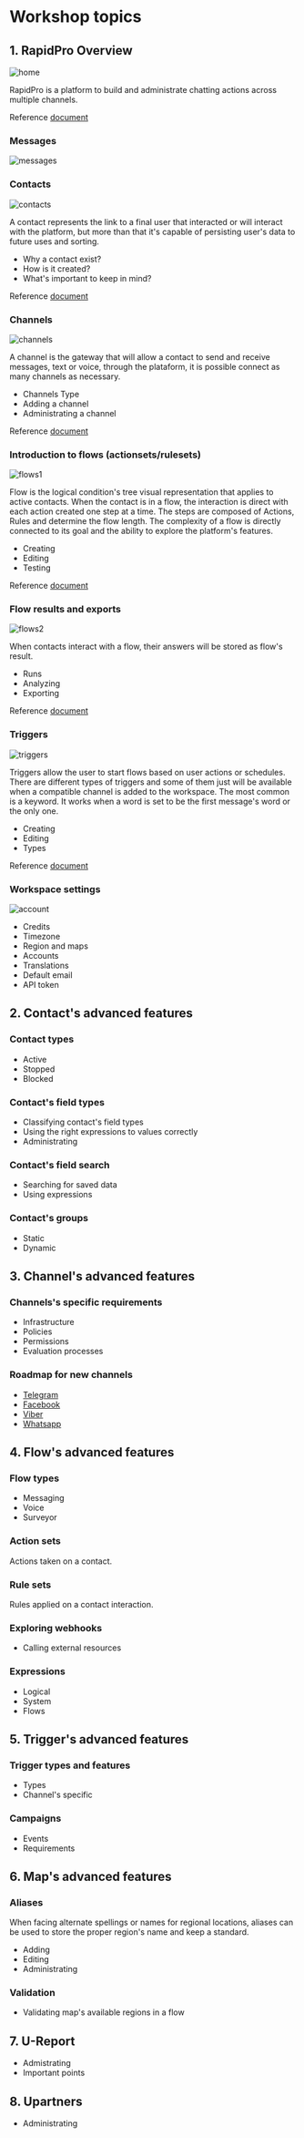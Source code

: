 # Workshop topics

## 1. RapidPro Overview

![home](img/home.png)

RapidPro is a platform to build and administrate chatting actions across multiple channels.

Reference [document](https://docs.ilhasoft.mobi/l/en/getting-started/platform-overview)

### Messages

![messages](img/headerMessages.png)

### Contacts

![contacts](img/headerContacts.png)

A contact represents the link to a final user that interacted or will interact with the platform, but more than that it's capable of persisting user's data to future uses and sorting.

  - Why a contact exist? <!-- Data storage, filters, rules. -->
  - How is it created? <!-- Dynamic or manual ways and its limits. -->
  - What's important to keep in mind? <!-- Anonymity and privacy policy, data update and erase, real-time actions, types. -->

Reference [document](https://docs.ilhasoft.mobi/l/en/contacts/contacts-introduction)

### Channels

![channels](img/headerChannels.png)

A channel is the gateway that will allow a contact to send and receive messages, text or voice, through the plataform, it is possible connect as many channels as necessary.

  - Channels Type <!-- Voice or text, native or external. -->
  - Adding a channel <!-- Quick step in. -->
  - Administrating a channel <!-- Graphics, logs and editing. -->

Reference [document](https://docs.ilhasoft.mobi/l/en/channels-category/channels-introduction)

### Introduction to flows (actionsets/rulesets)

![flows1](img/headerFlows.png)

Flow is the logical condition's tree visual representation that applies to active contacts. When the contact is in a flow, the interaction is direct with each action created one step at a time. The steps are composed of Actions, Rules and determine the flow length.
The complexity of a flow is directly connected to its goal and the ability to explore the platform's features.

  - Creating
  - Editing
  - Testing

Reference [document](https://docs.ilhasoft.mobi/l/en/flows-category/flow-article)

### Flow results and exports

![flows2](img/headerInsideFlows.png)

When contacts interact with a flow, their answers will be stored as flow's result.

  - Runs
  - Analyzing
  - Exporting

Reference [document](https://docs.ilhasoft.mobi/l/en/flows-category/visualizing-and-exporting-variables)

### Triggers

![triggers](img/headerTriggers.png)

Triggers allow the user to start flows based on user actions or schedules. There are different types of triggers and some of them just will be available when a compatible channel is added to the workspace.
The most common is a keyword. It works when a word is set to be the first message's word or the only one.

  - Creating
  - Editing
  - Types

Reference [document](https://docs.ilhasoft.mobi/l/en/triggers-category/introduction-to-triggers)

<!--### Maps

  - Setting the workspace's map
  - Maps availability
-->
### Workspace settings

![account](img/headerAccount.png)

  - Credits
  - Timezone
  - Region and maps
  - Accounts
  - Translations
  - Default email
  - API token

## 2. Contact's advanced features

### Contact types

  - Active
  - Stopped
  - Blocked

### Contact's field types

   - Classifying contact's field types
   - Using the right expressions to values correctly
   - Administrating

### Contact's field search

   - Searching for saved data
   - Using expressions

### Contact's groups

   - Static
   - Dynamic

## 3. Channel's advanced features

### Channels's specific requirements

   - Infrastructure
   - Policies
   - Permissions
   - Evaluation processes

### Roadmap for new channels

   - [Telegram](https://docs.ilhasoft.mobi/l/en/channels-category/telegram-channel)
   - [Facebook](https://docs.ilhasoft.mobi/l/en/channels-category/facebook-channel)
   - [Viber](https://docs.ilhasoft.mobi/l/en/channels-category/adding-a-viber-channel)
   - [Whatsapp](https://docs.google.com/forms/d/1KdUFmtgeuPADVUVvIdQkIpI_KSlWI4kU9925yf-DBto/edit)

<!--## Hands on - day one

  - Accessing a workspace
  - Workspace setup
  - Creating a flow
  - Adding a channel
  - Updating contacts
  - Grouping contacts
  - Setting triggers
  - Analyzing results
  - Exporting results
  - Exporting contacts
  - Exporting messages
-->
## 4. Flow's advanced features

### Flow types

   - Messaging
   - Voice
   - Surveyor

### Action sets

Actions taken on a contact.

### Rule sets

Rules applied on a contact interaction.

### Exploring webhooks

  - Calling external resources

### Expressions

  - Logical
  - System
  - Flows

## 5. Trigger's advanced features

### Trigger types and features

  - Types
  - Channel's specific

### Campaigns

  - Events
  - Requirements

## 6. Map's advanced features

### Aliases

When facing alternate spellings or names for regional locations, aliases can be used to store the proper region's name and keep a standard.

  - Adding
  - Editing
  - Administrating

### Validation

  - Validating map's available regions in a flow

## 7. U-Report

  - Admistrating
  - Important points

## 8. Upartners

  - Administrating

<!--## Hands on - day two

  - Exploring expressions and sorting options using rule and action sets.
  - Creating webhooks
  - Creating different types of triggers
  - Programming events (campaigns)
  - Exploring aliases and region's values saved
  - Adding U-Report content
  - Messaging through U-Partners
-->